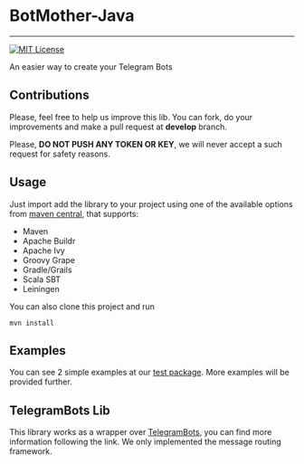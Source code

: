 # BotMother-Java
---

[![MIT License](http://img.shields.io/badge/license-MIT-blue.svg?style=flat)](https://github.com/rubenlagus/TelegramBots/blob/master/LICENSE)

An easier way to create your Telegram Bots

## Contributions
Please, feel free to help us improve this lib. You can fork, do your improvements and make a pull request at **develop** branch.

Please, **DO NOT PUSH ANY TOKEN OR KEY**, we will never accept a such request for safety reasons.

## Usage

Just import add the library to your project using one of the available options from [maven central](https://search.maven.org/#artifactdetails%7Corg.insightlab%7CbotMother%7C1.0.0%7Cjar), that supports:
* Maven
* Apache Buildr
* Apache Ivy
* Groovy Grape
* Gradle/Grails
* Scala SBT
* Leiningen

You can also clone this project and run
```
mvn install
```

## Examples
You can see 2 simple examples at our [test package](https://github.com/InsightLab/BotMother-Java/tree/master/src/test/java/org/insightlab/botMother). More examples will be provided further.

## TelegramBots Lib
This library works as a wrapper over [TelegramBots](https://github.com/rubenlagus/TelegramBots/), you can find more information following the link. We only implemented the message routing framework.
